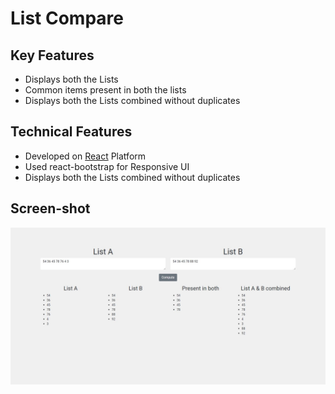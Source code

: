 # List Compare

<h2>Key Features</h2>
<ul>
    <li>Displays both the Lists</li>
    <li>Common items present in both the lists</li>
    <li>Displays both the Lists combined without duplicates</li>
</ul>

<h2>Technical Features</h2>
<ul>
    <li>Developed on <a href="https://reactjs.org/">React</a> Platform</li>
    <li>Used <a>react-bootstrap</a> for Responsive UI</li>
    <li>Displays both the Lists combined without duplicates</li>
</ul>

<h2>Screen-shot</h2>
<img src="https://raw.githubusercontent.com/PratikFandade/List-Compare/main/src/assests/list-compare.JPG" />
